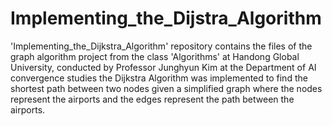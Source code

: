 # Implementing_the_Dijstra_Algorithm
'Implementing_the_Dijkstra_Algorithm' repository contains the files of the graph algorithm project from the class 'Algorithms' at Handong Global University, conducted by Professor Junghyun Kim at the Department of AI convergence studies
the Dijkstra Algorithm was implemented to find the shortest path between two nodes given a simplified graph where the nodes represent the airports and the edges represent the path between the airports. 
